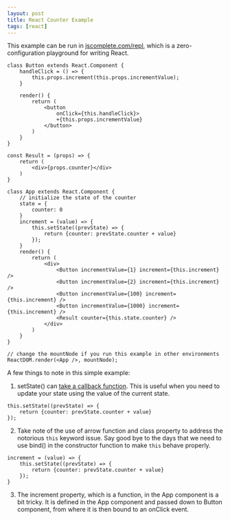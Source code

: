 ```yaml
---
layout: post
title: React Counter Example
tags: [react]
---
```


This example can be run in [jscomplete.com/repl](https://jscomplete.com/repl), which is a zero-configuration playground for writing React.

```
class Button extends React.Component {
    handleClick = () => {
        this.props.increment(this.props.incrementValue);
    }

	render() {
        return (
            <button 
                onClick={this.handleClick}>
                +{this.props.incrementValue}
            </button>    
        )
    }
}

const Result = (props) => {
    return (
        <div>{props.counter}</div>
    )
}

class App extends React.Component {
	// initialize the state of the counter
	state = {
    	counter: 0
    }
    increment = (value) => {
        this.setState((prevState) => {
            return {counter: prevState.counter + value}
        });
    }
    render() {
        return (
            <div>
                <Button incrementValue={1} increment={this.increment} />
                <Button incrementValue={2} increment={this.increment} />
                <Button incrementValue={100} increment={this.increment} />
                <Button incrementValue={1000} increment={this.increment} />        
                <Result counter={this.state.counter} />
            </div>
        )
    }
}

// change the mountNode if you run this example in other environments
ReactDOM.render(<App />, mountNode);
```
A few things to note in this simple example:

1. setState() can [take a callback function](https://facebook.github.io/react/docs/react-component.html). This is useful when you need to update your state using the value of the current state.
```
this.setState((prevState) => {
    return {counter: prevState.counter + value}
});
```
2. Take note of the use of arrow function and class property to address the notorious `this` keyword issue. Say good bye to the days that we need to use bind() in the constructor function to make `this` behave properly.
```
increment = (value) => {
    this.setState((prevState) => {
        return {counter: prevState.counter + value}
    });
}
```
3. The increment property, which is a function, in the App component is a bit tricky. It is defined in the App component and passed down to Button component, from where it is then bound to an onClick event.